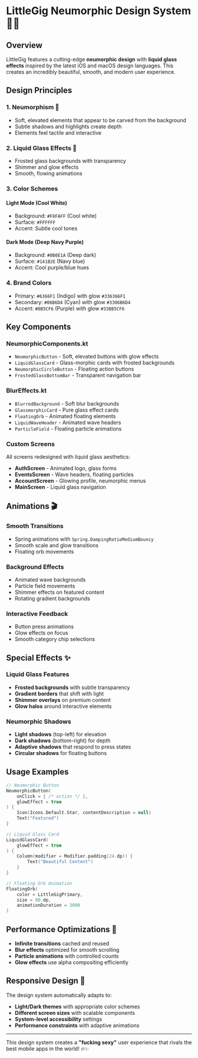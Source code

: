 # LittleGig Neumorphic Design System 🎨✨

## Overview
LittleGig features a cutting-edge **neumorphic design** with **liquid glass effects** inspired by the latest iOS and macOS design languages. This creates an incredibly beautiful, smooth, and modern user experience.

## Design Principles

### 1. **Neumorphism** 🌟
- Soft, elevated elements that appear to be carved from the background
- Subtle shadows and highlights create depth
- Elements feel tactile and interactive

### 2. **Liquid Glass Effects** 💎
- Frosted glass backgrounds with transparency
- Shimmer and glow effects
- Smooth, flowing animations

### 3. **Color Schemes**
#### Light Mode (Cool White)
- Background: `#F8FAFF` (Cool white)
- Surface: `#FFFFFF` 
- Accent: Subtle cool tones

#### Dark Mode (Deep Navy Purple)
- Background: `#0B0E1A` (Deep dark)
- Surface: `#141B2E` (Navy blue)
- Accent: Cool purple/blue hues

### 4. **Brand Colors**
- Primary: `#6366F1` (Indigo) with glow `#336366F1`
- Secondary: `#06B6D4` (Cyan) with glow `#3306B6D4`
- Accent: `#8B5CF6` (Purple) with glow `#338B5CF6`

## Key Components

### **NeumorphicComponents.kt**
- `NeumorphicButton` - Soft, elevated buttons with glow effects
- `LiquidGlassCard` - Glass-morphic cards with frosted backgrounds
- `NeumorphicCircleButton` - Floating action buttons
- `FrostedGlassBottomBar` - Transparent navigation bar

### **BlurEffects.kt**
- `BlurredBackground` - Soft blur backgrounds
- `GlassmorphicCard` - Pure glass effect cards
- `FloatingOrb` - Animated floating elements
- `LiquidWaveHeader` - Animated wave headers
- `ParticleField` - Floating particle animations

### **Custom Screens**
All screens redesigned with liquid glass aesthetics:
- **AuthScreen** - Animated logo, glass forms
- **EventsScreen** - Wave headers, floating particles
- **AccountScreen** - Glowing profile, neumorphic menus
- **MainScreen** - Liquid glass navigation

## Animations 🎬

### Smooth Transitions
- Spring animations with `Spring.DampingRatioMediumBouncy`
- Smooth scale and glow transitions
- Floating orb movements

### Background Effects
- Animated wave backgrounds
- Particle field movements  
- Shimmer effects on featured content
- Rotating gradient backgrounds

### Interactive Feedback
- Button press animations
- Glow effects on focus
- Smooth category chip selections

## Special Effects ✨

### Liquid Glass Features
- **Frosted backgrounds** with subtle transparency
- **Gradient borders** that shift with light
- **Shimmer overlays** on premium content
- **Glow halos** around interactive elements

### Neumorphic Shadows
- **Light shadows** (top-left) for elevation
- **Dark shadows** (bottom-right) for depth
- **Adaptive shadows** that respond to press states
- **Circular shadows** for floating buttons

## Usage Examples

```kotlin
// Neumorphic Button
NeumorphicButton(
    onClick = { /* action */ },
    glowEffect = true
) {
    Icon(Icons.Default.Star, contentDescription = null)
    Text("Featured")
}

// Liquid Glass Card
LiquidGlassCard(
    glowEffect = true
) {
    Column(modifier = Modifier.padding(24.dp)) {
        Text("Beautiful Content")
    }
}

// Floating Orb Animation
FloatingOrb(
    color = LittleGigPrimary,
    size = 80.dp,
    animationDuration = 3000
)
```

## Performance Optimizations 🚀

- **Infinite transitions** cached and reused
- **Blur effects** optimized for smooth scrolling
- **Particle animations** with controlled counts
- **Glow effects** use alpha compositing efficiently

## Responsive Design 📱

The design system automatically adapts to:
- **Light/Dark themes** with appropriate color schemes
- **Different screen sizes** with scalable components
- **System-level accessibility** settings
- **Performance constraints** with adaptive animations

---

This design system creates a **"fucking sexy"** user experience that rivals the best mobile apps in the world! 🔥✨